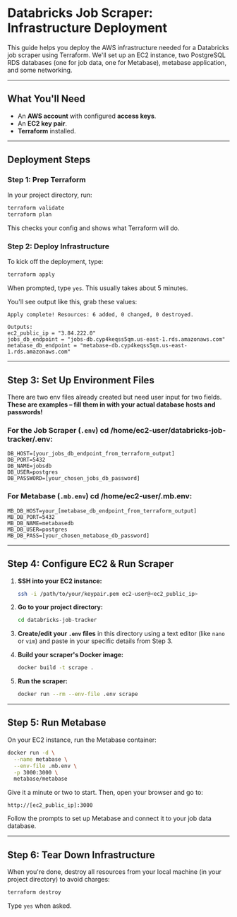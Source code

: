 # Databricks Job Scraper: Infrastructure Deployment

This guide helps you deploy the AWS infrastructure needed for a Databricks job scraper using Terraform. We'll set up an EC2 instance, two PostgreSQL RDS databases (one for job data, one for Metabase), metabase application, and some networking.

-----

## What You'll Need

  * An **AWS account** with configured **access keys**.
  * An **EC2 key pair**.
  * **Terraform** installed.

-----

## Deployment Steps

### Step 1: Prep Terraform

In your project directory, run:

```bash
terraform validate
terraform plan
```

This checks your config and shows what Terraform will do.

### Step 2: Deploy Infrastructure

To kick off the deployment, type:

```bash
terraform apply
```

When prompted, type `yes`. This usually takes about 5 minutes.

You'll see output like this, grab these values:

```
Apply complete! Resources: 6 added, 0 changed, 0 destroyed.

Outputs:
ec2_public_ip = "3.84.222.0"
jobs_db_endpoint = "jobs-db.cyp4keqss5qm.us-east-1.rds.amazonaws.com"
metabase_db_endpoint = "metabase-db.cyp4keqss5qm.us-east-1.rds.amazonaws.com"
```

-----

## Step 3: Set Up Environment Files

There are two env files already created but need user input for two fields. **These are examples – fill them in with your actual database hosts and passwords\!**

### For the Job Scraper (`.env`) cd /home/ec2-user/databricks-job-tracker/.env:

```env
DB_HOST=[your_jobs_db_endpoint_from_terraform_output]
DB_PORT=5432
DB_NAME=jobsdb
DB_USER=postgres
DB_PASSWORD=[your_chosen_jobs_db_password]
```

### For Metabase (`.mb.env`) cd /home/ec2-user/.mb.env:

```env
MB_DB_HOST=your_[metabase_db_endpoint_from_terraform_output]
MB_DB_PORT=5432
MB_DB_NAME=metabasedb
MB_DB_USER=postgres
MB_DB_PASS=[your_chosen_metabase_db_password]
```

-----

## Step 4: Configure EC2 & Run Scraper

1.  **SSH into your EC2 instance:**

    ```bash
    ssh -i /path/to/your/keypair.pem ec2-user@<ec2_public_ip>
    ```

2.  **Go to your project directory:**

    ```bash
    cd databricks-job-tracker
    ```

3.  **Create/edit your `.env` files** in this directory using a text editor (like `nano` or `vim`) and paste in your specific details from Step 3.

4.  **Build your scraper's Docker image:**

    ```bash
    docker build -t scrape .
    ```

5.  **Run the scraper:**

    ```bash
    docker run --rm --env-file .env scrape
    ```

-----

## Step 5: Run Metabase

On your EC2 instance, run the Metabase container:

```bash
docker run -d \
  --name metabase \
  --env-file .mb.env \
  -p 3000:3000 \
  metabase/metabase
```

Give it a minute or two to start. Then, open your browser and go to:

`http://[ec2_public_ip]:3000`

Follow the prompts to set up Metabase and connect it to your job data database.

-----

## Step 6: Tear Down Infrastructure

When you're done, destroy all resources from your local machine (in your project directory) to avoid charges:

```bash
terraform destroy
```

Type `yes` when asked.
